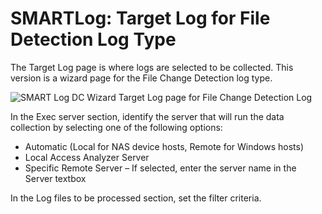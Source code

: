 # SMARTLog: Target Log for File Detection Log Type

The Target Log page is where logs are selected to be collected. This version is a wizard page for the File Change Detection log type.

![SMART Log DC Wizard Target Log page for File Change Detection Log](/img/product_docs/accessanalyzer/enterpriseauditor/admin/datacollector/smartlog/targetlogtype/targetlogfiledetection.webp)

In the Exec server section, identify the server that will run the data collection by selecting one of the following options:

- Automatic (Local for NAS device hosts, Remote for Windows hosts)
- Local Access Analyzer Server
- Specific Remote Server – If selected, enter the server name in the Server textbox

In the Log files to be processed section, set the filter criteria.
